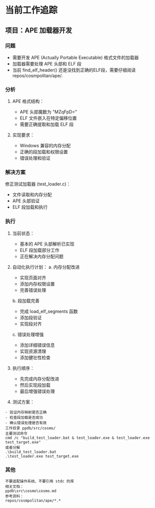 # 当前工作追踪

## 项目：APE 加载器开发

### 问题
- 需要开发 APE (Actually Portable Executable) 格式文件的加载器
- 加载器需要处理 APE 头部和 ELF 段
- 当前 find_elf_header() 还是没找到正确的ELF段，需要仔细阅读 repos/cosmpolitan/ape/*.*

### 分析
1. APE 格式结构：
   - APE 头部魔数为 "MZqFpD="
   - ELF 文件嵌入在特定偏移位置
   - 需要正确提取和加载 ELF 段

2. 实现要求：
   - Windows 兼容的内存分配
   - 正确的段加载和权限设置
   - 错误处理和验证

### 解决方案
修正测试加载器 (test_loader.c)：
   - 文件读取和内存分配
   - APE 头部验证
   - ELF 段加载和执行

### 执行
1. 当前状态：
   - 基本的 APE 头部解析已实现
   - ELF 段加载部分工作
   - 正在解决内存分配问题

2. 自动化执行计划：
   a. 内存分配改进
      - 实现页面对齐
      - 添加内存权限设置
      - 完善错误处理
   
   b. 段加载完善
      - 完成 load_elf_segments 函数
      - 添加段验证
      - 实现段对齐
   
   c. 错误处理增强
      - 添加详细错误信息
      - 实现资源清理
      - 添加健壮性检查

3. 执行顺序：
   - 先完成内存分配改进
   - 然后实现段加载
   - 最后增强错误处理
   
4. 测试方案：
```
- 验证内存映射是否正确
- 检查段加载是否成功
- 确认错误处理是否有效
工作目录 ppdb/src/cosmo/
主要测试命令
cmd /c "build_test_loader.bat & test_loader.exe & test_loader.exe test_target.exe"
或者分解
.\build_test_loader.bat
.\test_loader.exe test_target.exe
```

### 其他

```
不要适配操作系统、不要引用 stdc 的库
相关文档：
ppdb\src\cosmo\cosmo.md
参考资料：
repos/cosmpolitan/ape/*.*
```

